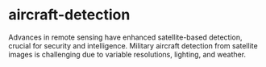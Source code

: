 # aircraft-detection
Advances in remote sensing have enhanced satellite-based detection, crucial for security and intelligence. Military aircraft detection from satellite images is challenging due to variable resolutions, lighting, and weather.
